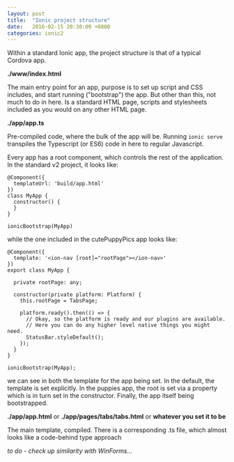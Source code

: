 ```yaml
---
layout: post
title:  "Ionic project structure"
date:   2016-02-15 20:30:00 +0800
categories: ionic2 
---
```


Within a standard Ionic app, the project structure is that of a typical Cordova app.

**./www/index.html**

The main entry point for an app, purpose is to set up script and CSS includes, and start running ("bootstrap") the app. But other than this, not much to do in here. Is a standard HTML page, scripts and stylesheets included as you would on any other HTML page.

**./app/app.ts**

Pre-compiled code, where the bulk of the app will be. Running `ionic serve` transpiles the Typescript (or ES6) code in here to regular Javascript.

Every app has a root component, which controls the rest of the application. In the standard v2 project, it looks like:

```
@Component({
  templateUrl: 'build/app.html'
})
class MyApp {
  constructor() {
  }
}

ionicBootstrap(MyApp)
```

while the one included in the cutePuppyPics app looks like:

```
@Component({
  template: '<ion-nav [root]="rootPage"></ion-nav>'
})
export class MyApp {

  private rootPage: any;

  constructor(private platform: Platform) {
    this.rootPage = TabsPage;

    platform.ready().then(() => {
      // Okay, so the platform is ready and our plugins are available.
      // Here you can do any higher level native things you might need.
      StatusBar.styleDefault();
    });
  }
}

ionicBootstrap(MyApp);
```

we can see in both the template for the app being set. In the default, the template is set explicitly. In the puppies app, the root is set via a property which is in turn set in the constructor. Finally, the app itself being bootstrapped.

**./app/app.html** or **./app/pages/tabs/tabs.html** or **whatever you set it to be**

The main template, compiled. There is a corresponding .ts file, which almost looks like a code-behind type approach

*to do - check up similarity with WinForms...*

 